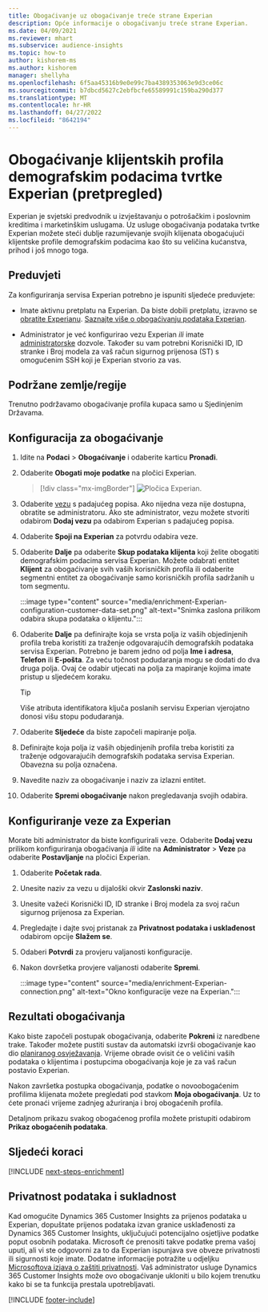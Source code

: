 ```yaml
---
title: Obogaćivanje uz obogaćivanje treće strane Experian
description: Opće informacije o obogaćivanju treće strane Experian.
ms.date: 04/09/2021
ms.reviewer: mhart
ms.subservice: audience-insights
ms.topic: how-to
author: kishorem-ms
ms.author: kishorem
manager: shellyha
ms.openlocfilehash: 6f5aa45316b9e0e99c7ba4389353063e9d3ce06c
ms.sourcegitcommit: b7dbcd5627c2ebfbcfe65589991c159ba290d377
ms.translationtype: MT
ms.contentlocale: hr-HR
ms.lasthandoff: 04/27/2022
ms.locfileid: "8642194"
---
```

# <a name="enrich-customer-profiles-with-demographics-from-experian-preview"></a>Obogaćivanje klijentskih profila demografskim podacima tvrtke Experian (pretpregled)

Experian je svjetski predvodnik u izvještavanju o potrošačkim i poslovnim kreditima i marketinškim uslugama. Uz usluge obogaćivanja podataka tvrtke Experian možete steći dublje razumijevanje svojih klijenata obogaćujući klijentske profile demografskim podacima kao što su veličina kućanstva, prihod i još mnogo toga.

## <a name="prerequisites"></a>Preduvjeti

Za konfiguriranja servisa Experian potrebno je ispuniti sljedeće preduvjete:

- Imate aktivnu pretplatu na Experian. Da biste dobili pretplatu, izravno se [obratite Experianu](https://www.experian.com/marketing-services/contact). [Saznajte više o obogaćivanju podataka Experian](https://www.experian.com/marketing-services/microsoft?cmpid=ems_web_mci_cdppage).

- Administrator je već konfigurirao vezu Experian *ili* imate [administratorske](permissions.md#admin) dozvole. Također su vam potrebni Korisnički ID, ID stranke i Broj modela za vaš račun sigurnog prijenosa (ST) s omogućenim SSH koji je Experian stvorio za vas.

## <a name="supported-countriesregions"></a>Podržane zemlje/regije

Trenutno podržavamo obogaćivanje profila kupaca samo u Sjedinjenim Državama.

## <a name="configure-the-enrichment"></a>Konfiguracija za obogaćivanje

1. Idite na **Podaci** > **Obogaćivanje** i odaberite karticu **Pronađi**.

1. Odaberite **Obogati moje podatke** na pločici Experian.

   > [!div class="mx-imgBorder"]
   > ![Pločica Experian.](media/experian-tile.png "Experian tile")
   > 

1. Odaberite [vezu](connections.md) s padajućeg popisa. Ako nijedna veza nije dostupna, obratite se administratoru. Ako ste administrator, vezu možete stvoriti odabirom **Dodaj vezu** pa odabirom Experian s padajućeg popisa. 

1. Odaberite **Spoji na Experian** za potvrdu odabira veze.

1.  Odaberite **Dalje** pa odaberite **Skup podataka klijenta** koji želite obogatiti demografskim podacima servisa Experian. Možete odabrati entitet **Klijent** za obogaćivanje svih vaših korisničkih profila ili odaberite segmentni entitet za obogaćivanje samo korisničkih profila sadržanih u tom segmentu.

    :::image type="content" source="media/enrichment-Experian-configuration-customer-data-set.png" alt-text="Snimka zaslona prilikom odabira skupa podataka o klijentu.":::

1. Odaberite **Dalje** pa definirajte koja se vrsta polja iz vaših objedinjenih profila treba koristiti za traženje odgovarajućih demografskih podataka servisa Experian. Potrebno je barem jedno od polja **Ime i adresa**, **Telefon** ili **E-pošta**. Za veću točnost podudaranja mogu se dodati do dva druga polja. Ovaj će odabir utjecati na polja za mapiranje kojima imate pristup u sljedećem koraku.

    > [!TIP]
    > Više atributa identifikatora ključa poslanih servisu Experian vjerojatno donosi višu stopu podudaranja.

1. Odaberite **Sljedeće** da biste započeli mapiranje polja.

1. Definirajte koja polja iz vaših objedinjenih profila treba koristiti za traženje odgovarajućih demografskih podataka servisa Experian. Obavezna su polja označena.

1. Navedite naziv za obogaćivanje i naziv za izlazni entitet.

1. Odaberite **Spremi obogaćivanje** nakon pregledavanja svojih odabira.

## <a name="configure-the-connection-for-experian"></a>Konfiguriranje veze za Experian 

Morate biti administrator da biste konfigurirali veze. Odaberite **Dodaj vezu** prilikom konfiguriranja obogaćivanja *ili* idite na **Administrator** > **Veze** pa odaberite **Postavljanje** na pločici Experian.

1. Odaberite **Početak rada**.

1. Unesite naziv za vezu u dijaloški okvir **Zaslonski naziv**.

1. Unesite važeći Korisnički ID, ID stranke i Broj modela za svoj račun sigurnog prijenosa za Experian.

1. Pregledajte i dajte svoj pristanak za **Privatnost podataka i usklađenost** odabirom opcije **Slažem se**.

1. Odaberi **Potvrdi** za provjeru valjanosti konfiguracije.

1. Nakon dovršetka provjere valjanosti odaberite **Spremi**.
   
   :::image type="content" source="media/enrichment-Experian-connection.png" alt-text="Okno konfiguracije veze na Experian.":::

## <a name="enrichment-results"></a>Rezultati obogaćivanja

Kako biste započeli postupak obogaćivanja, odaberite **Pokreni** iz naredbene trake. Također možete pustiti sustav da automatski izvrši obogaćivanje kao dio [ planiranog osvježavanja](system.md#schedule-tab). Vrijeme obrade ovisit će o veličini vaših podataka o klijentima i postupcima obogaćivanja koje je za vaš račun postavio Experian.

Nakon završetka postupka obogaćivanja, podatke o novoobogaćenim profilima klijenata možete pregledati pod stavkom **Moja obogaćivanja**. Uz to ćete pronaći vrijeme zadnjeg ažuriranja i broj obogaćenih profila.

Detaljnom prikazu svakog obogaćenog profila možete pristupiti odabirom **Prikaz obogaćenih podataka**.

## <a name="next-steps"></a>Sljedeći koraci

[!INCLUDE [next-steps-enrichment](includes/next-steps-enrichment.md)]

## <a name="data-privacy-and-compliance"></a>Privatnost podataka i sukladnost

Kad omogućite Dynamics 365 Customer Insights za prijenos podataka u Experian, dopuštate prijenos podataka izvan granice usklađenosti za Dynamics 365 Customer Insights, uključujući potencijalno osjetljive podatke poput osobnih podataka. Microsoft će prenositi takve podatke prema vašoj uputi, ali vi ste odgovorni za to da Experian ispunjava sve obveze privatnosti ili sigurnosti koje imate. Dodatne informacije potražite u odjeljku [Microsoftova izjava o zaštiti privatnosti](https://go.microsoft.com/fwlink/?linkid=396732).
Vaš administrator usluge Dynamics 365 Customer Insights može ovo obogaćivanje ukloniti u bilo kojem trenutku kako bi se ta funkcija prestala upotrebljavati.


[!INCLUDE [footer-include](includes/footer-banner.md)]
